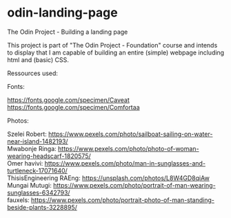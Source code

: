 # odin-landing-page
The Odin Project - Building a landing page

This project is part of "The Odin Project - Foundation" course and intends to display that I am capable of building an entire (simple) webpage including html and (basic) CSS.


Ressources used:

Fonts:  

https://fonts.google.com/specimen/Caveat  
https://fonts.google.com/specimen/Comfortaa

Photos:

Szelei Robert: https://www.pexels.com/photo/sailboat-sailing-on-water-near-island-1482193/  
Mwabonje Ringa: https://www.pexels.com/photo/photo-of-woman-wearing-headscarf-1820575/  
Omer havivi: https://www.pexels.com/photo/man-in-sunglasses-and-turtleneck-17071640/  
ThisisEngineering RAEng: https://unsplash.com/photos/L8W4GD8qiAw  
Mungai Mutugi: https://www.pexels.com/photo/portrait-of-man-wearing-sunglasses-6342793/  
fauxels: https://www.pexels.com/photo/portrait-photo-of-man-standing-beside-plants-3228895/  